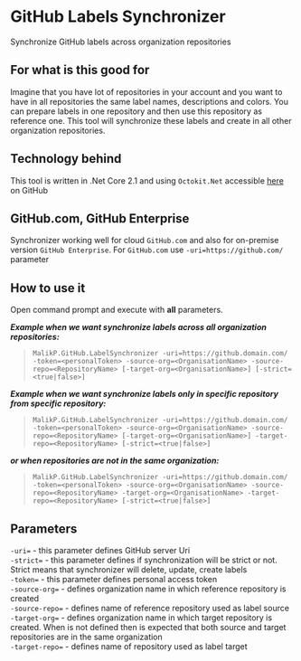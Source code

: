 # GitHub Labels Synchronizer
Synchronize GitHub labels across organization repositories

## For what is this good for
Imagine that you have lot of repositories in your account and you want to have in all repositories the same label names, descriptions and colors. You can prepare labels in one repository and then use this repository as reference one. This tool will synchronize these labels and create in all other organization repositories.

## Technology behind
This tool is written in .Net Core 2.1 and using `Octokit.Net` accessible [here](https://github.com/octokit/octokit.net) on GitHub 

## GitHub.com, GitHub Enterprise
Synchronizer working well for cloud `GitHub.com` and also for on-premise version `GitHub Enterprise`. For `GitHub.com` use `-uri=https://github.com/` parameter

## How to use it
Open command prompt and execute with **all** parameters.

**_Example when we want synchronize labels across all organization repositories:_**
> `MalikP.GitHub.LabelSynchronizer -uri=https://github.domain.com/ -token=<personalToken> -source-org=<OrganisationName> -source-repo=<RepositoryName> [-target-org=<OrganisationName>] [-strict=<true|false>]` 

**_Example when we want synchronize labels only in specific repository from specific repository:_**
> `MalikP.GitHub.LabelSynchronizer -uri=https://github.domain.com/ -token=<personalToken> -source-org=<OrganisationName> -source-repo=<RepositoryName> [-target-org=<OrganisationName>] -target-repo=<RepositoryName> [-strict=<true|false>]` 

**_or when repositories are not in the same organization:_**
> `MalikP.GitHub.LabelSynchronizer -uri=https://github.domain.com/ -token=<personalToken> -source-org=<OrganisationName> -source-repo=<RepositoryName> -target-org=<OrganisationName> -target-repo=<RepositoryName> [-strict=<true|false>]` 

## Parameters
`-uri=` - this parameter defines GitHub server Uri <br/>
`-strict=` - this parameter defines if synchronization will be strict or not. Strict means that synchronizer will delete, update, create labels<br/>
`-token=` - this parameter defines personal access token <br/>
`-source-org=` - defines organization name in which reference repository is created <br/>
`-source-repo=` - defines name of reference repository used as label source <br/>
`-target-org=` - defines organization name in which target repository is created. When is not defined then is expected that both source and target repositories are in the same organization <br/>
`-target-repo=` - defines name of repository used as label target <br/>
